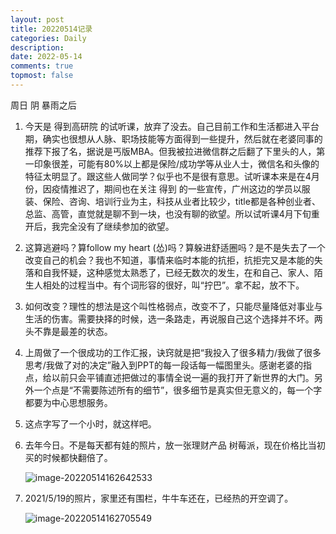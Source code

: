 ```yaml
---
layout: post
title: 20220514记录
categories: Daily
description: 
date: 2022-05-14
comments: true
topmost: false
---
```


周日 阴 暴雨之后 

1. 今天是 得到高研院 的试听课，放弃了没去。自己目前工作和生活都进入平台期，确实也很想从人脉、职场技能等方面得到一些提升，然后就在老婆同事的推荐下报了名，据说是丐版MBA。但我被拉进微信群之后翻了下里头的人，第一印象很差，可能有80%以上都是保险/成功学等从业人士，微信名和头像的特征太明显了。跟这些人做同学？似乎也不是很有意思。试听课本来是在4月份，因疫情推迟了，期间也在关注 得到 的一些宣传，广州这边的学员以服装、保险、咨询、培训行业为主，科技从业者比较少，title都是各种创业者、总监、高管，直觉就是聊不到一块，也没有聊的欲望。所以试听课4月下旬重开后，我完全没有了继续参加的欲望。

2. 这算逃避吗？算follow my heart (怂)吗？算躲进舒适圈吗？是不是失去了一个改变自己的机会？我也不知道，事情来临时本能的抗拒，抗拒完又是本能的失落和自我怀疑，这种感觉太熟悉了，已经无数次的发生，在和自己、家人、陌生人相处的过程当中。有个词形容的很好，叫“拧巴”。拿不起，放不下。

3. 如何改变？理性的想法是这个叫性格弱点，改变不了，只能尽量降低对事业与生活的伤害。需要抉择的时候，选一条路走，再说服自己这个选择并不坏。两头不靠是最差的状态。

4. 上周做了一个很成功的工作汇报，诀窍就是把“我投入了很多精力/我做了很多思考/我做了对的决定”融入到PPT的每一段话每一幅图里头。感谢老婆的指点，给以前只会平铺直述把做过的事情全说一遍的我打开了新世界的大门。另外一个点是“不需要陈述所有的细节”，很多细节是真实但无意义的，每一个字都要为中心思想服务。

5. 这点字写了一个小时，就这样吧。

6. 去年今日。不是每天都有娃的照片，放一张理财产品 树莓派，现在价格比当初买的时候都快翻倍了。

   ![image-20220514162642533](https://cdn.jsdelivr.net/gh/bong860313/MyImage/image-20220514162642533.png)

7. 2021/5/19的照片，家里还有围栏，牛牛车还在，已经热的开空调了。

   ![image-20220514162705549](https://cdn.jsdelivr.net/gh/bong860313/MyImage/image-20220514162705549.png)

   
